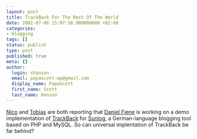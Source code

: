 ```yaml
---
layout: post
title: TrackBack For The Rest Of The World
date: 2002-07-06 15:07:58.000000000 +02:00
categories:
- blogging
tags: []
status: publish
type: post
published: true
meta: {}
author:
  login: shanson
  email: papascott-wp@gmail.com
  display_name: PapaScott
  first_name: Scott
  last_name: Hanson
---
```

<p><a href="http://www.couchblog.org/nico/archives/000354.php">Nico</a> and <a href="http://www.royal-ts.de/mtarchives/000797.php">Tobias</a> are both reporting that <a href="http://www.mywebwork.de/sommer/">Daniel Fiene</a> is working on a demo implementation of <a href="http://www.movabletype.org/trackback/">TrackBack</a> for <a href="http://www.sunlog.de">Sunlog</a>, a German-language blogging tool based on PHP and MySQL. So can universal implentation of TrackBack be far behind?</p>
